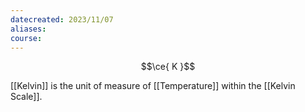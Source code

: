 ```yaml
---
datecreated: 2023/11/07
aliases: 
course:
---
```

$$\ce{ K }$$

[[Kelvin]] is the unit of measure of [[Temperature]] within the [[Kelvin Scale]].